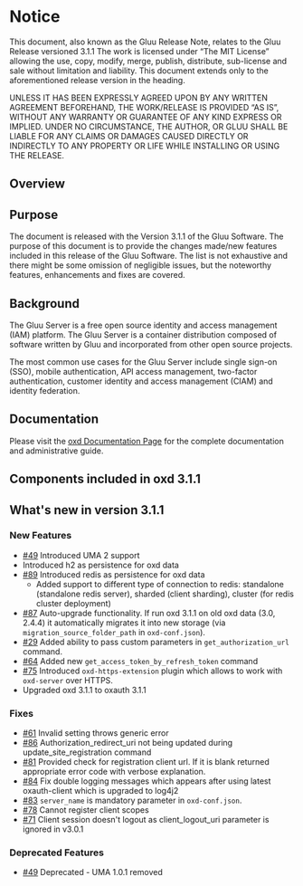 # Notice

This document, also known as the Gluu Release Note, 
relates to the Gluu Release versioned 3.1.1 The work is licensed under “The MIT License” 
allowing the use, copy, modify, merge, publish, distribute, sub-license and sale without 
limitation and liability. This document extends only to the aforementioned release version 
in the heading.

UNLESS IT HAS BEEN EXPRESSLY AGREED UPON BY ANY WRITTEN AGREEMENT BEFOREHAND, 
THE WORK/RELEASE IS PROVIDED “AS IS”, WITHOUT ANY WARRANTY OR GUARANTEE OF ANY KIND 
EXPRESS OR IMPLIED. UNDER NO CIRCUMSTANCE, THE AUTHOR, OR GLUU SHALL BE LIABLE FOR ANY 
CLAIMS OR DAMAGES CAUSED DIRECTLY OR INDIRECTLY TO ANY PROPERTY OR LIFE WHILE INSTALLING 
OR USING THE RELEASE.

## Overview

## Purpose

The document is released with the Version 3.1.1 of the Gluu Software. 
The purpose of this document is to provide the changes made/new features included in this 
release of the Gluu Software. The list is not exhaustive and there might be some omission 
of negligible issues, but the noteworthy features, enhancements and fixes are covered. 

## Background

The Gluu Server is a free open source identity and access management (IAM) platform. 
The Gluu Server is a container distribution composed of software written by Gluu and incorporated 
from other open source projects. 

The most common use cases for the Gluu Server include single sign-on (SSO), mobile authentication, API access management, two-factor authentication, customer identity and access management (CIAM) and identity federation.

## Documentation

Please visit the [oxd Documentation Page](http://www.gluu.org/docs/oxd) for the complete 
documentation and administrative guide. 

## Components included in oxd 3.1.1


## What's new in version 3.1.1

### New Features
- [#49](https://github.com/GluuFederation/oxd/issues/49) Introduced UMA 2 support
- Introduced h2 as persistence for oxd data
- [#89](https://github.com/GluuFederation/oxd/issues/89) Introduced redis as persistence for oxd data
    - Added support to different type of connection to redis: standalone (standalone redis server), sharded (client sharding), cluster (for redis cluster deployment)
- [#87](https://github.com/GluuFederation/oxd/issues/87) Auto-upgrade functionality. If run oxd 3.1.1 on old oxd data (3.0, 2.4.4) it automatically migrates it into new storage (via `migration_source_folder_path` in `oxd-conf.json`).
- [#29](https://github.com/GluuFederation/oxd/issues/29) Added ability to pass custom parameters in `get_authorization_url` command.
- [#64](https://github.com/GluuFederation/oxd/issues/64) Added new `get_access_token_by_refresh_token` command
- [#75](https://github.com/GluuFederation/oxd/issues/75) Introduced `oxd-https-extension` plugin which allows to work with `oxd-server` over HTTPS.
- Upgraded oxd 3.1.1 to oxauth 3.1.1

### Fixes
- [#61](https://github.com/GluuFederation/oxd/issues/61) Invalid setting throws generic error
- [#86](https://github.com/GluuFederation/oxd/issues/86) Authorization_redirect_uri not being updated during update_site_registration command
- [#81](https://github.com/GluuFederation/oxd/issues/81) Provided check for registration client url. If it is blank returned appropriate error code with verbose explanation.
- [#84](https://github.com/GluuFederation/oxd/issues/84) Fix double logging messages which appears after using latest oxauth-client which is upgraded to log4j2
- [#83](https://github.com/GluuFederation/oxd/issues/83) `server_name` is mandatory parameter in `oxd-conf.json`.
- [#78](https://github.com/GluuFederation/oxd/issues/78) Cannot register client scopes
- [#71](https://github.com/GluuFederation/oxd/issues/71) Client session doesn't logout as client_logout_uri parameter is ignored in v3.0.1 


### Deprecated Features
- [#49](https://github.com/GluuFederation/oxd/issues/49) Deprecated - UMA 1.0.1 removed 
